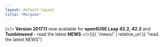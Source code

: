 ```yaml
---
layout: default-layout
title: "Marquee"
---
```



[</> **Version 2017.11** now available for **openSUSE Leap 42.2, 42.3** and **Tumbleweed** - read the latest **NEWS** </>]({{ '/news/' | relative_url }} "read the latest NEWS")
